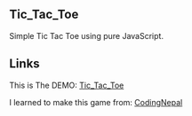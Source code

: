 ## Tic_Tac_Toe
Simple Tic Tac Toe using pure JavaScript.

## Links
This is The DEMO: [Tic_Tac_Toe](https://adam-books.github.io/Tic_Tac_Toe/) 

I learned to make this game from: [CodingNepal](https://www.youtube.com/watch?v=sNO5awLw9h0)
